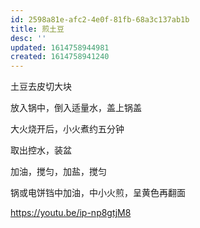 ```yaml
---
id: 2598a81e-afc2-4e0f-81fb-68a3c137ab1b
title: 煎土豆
desc: ''
updated: 1614758944981
created: 1614758941240
---
```


土豆去皮切大块

放入锅中，倒入适量水，盖上锅盖

大火烧开后，小火煮约五分钟

取出控水，装盆

加油，搅匀，加盐，搅匀

锅或电饼铛中加油，中小火煎，呈黄色再翻面

https://youtu.be/ip-np8gtjM8
